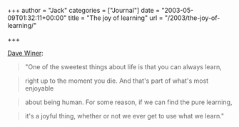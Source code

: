 +++
author = "Jack"
categories = ["Journal"]
date = "2003-05-09T01:32:11+00:00"
title = "The joy of learning"
url = "/2003/the-joy-of-learning/"

+++

[Dave Winer][1]:
  


> 
  
> "One of the sweetest things about life is that you can always learn,
  
> 
  
> right up to the moment you die. And that's part of what's most enjoyable
  
> 
  
> about being human. For some reason, if we can find the pure learning,
  
> 
  
> it's a joyful thing, whether or not we ever get to use what we learn."
  
> 
  
> </a>

 [1]: http://www.scripting.com